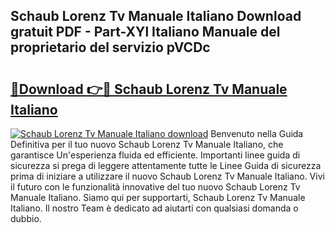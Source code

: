 ## Schaub Lorenz Tv Manuale Italiano Download gratuit PDF - Part-XYl Italiano Manuale del proprietario del servizio pVCDc

# <h2><a href="http://dfdckt.blite.top/?on=Schaub+Lorenz+Tv+Manuale+Italiano">🔗Download 👉🔴 Schaub Lorenz Tv Manuale Italiano</a></h2>

[![Schaub Lorenz Tv Manuale Italiano download](https://i.imgur.com/lujVjoI.png)](http://dfdckt.blite.top/?on=Schaub+Lorenz+Tv+Manuale+Italiano)
Benvenuto nella Guida Definitiva per il tuo nuovo Schaub Lorenz Tv Manuale Italiano, che garantisce Un'esperienza fluida ed efficiente. Importanti linee guida di sicurezza si prega di leggere attentamente tutte le Linee Guida di sicurezza prima di iniziare a utilizzare il nuovo Schaub Lorenz Tv Manuale Italiano. Vivi il futuro con le funzionalità innovative del tuo nuovo Schaub Lorenz Tv Manuale Italiano. Siamo qui per supportarti, Schaub Lorenz Tv Manuale Italiano. Il nostro Team è dedicato ad aiutarti con qualsiasi domanda o dubbio.
